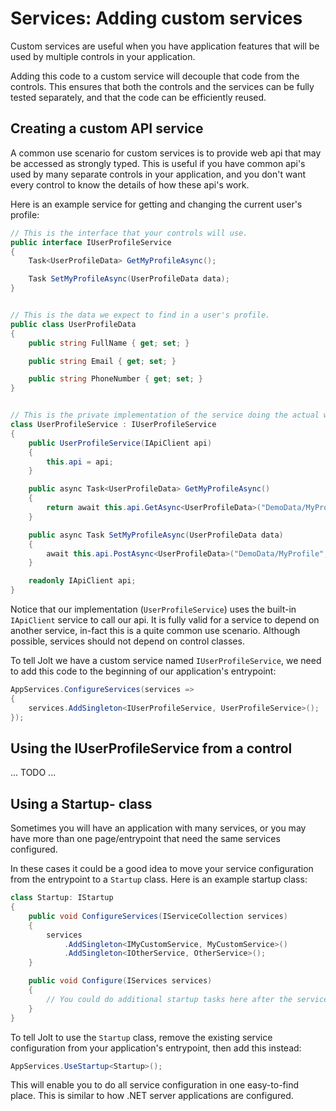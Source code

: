 
# Services: Adding custom services

Custom services are useful when you have application features that will be used by multiple controls in your application.

Adding this code to a custom service will decouple that code from the controls.
This ensures that both the controls and the services can be fully tested separately, and that the code can be efficiently reused.


## Creating a custom API service

A common use scenario for custom services is to provide web api that may be accessed as strongly typed.
This is useful if you have common api's used by many separate controls in your application, and you don't want every control to know the details of how these api's work.

Here is an example service for getting and changing the current user's profile:

```c#
// This is the interface that your controls will use.
public interface IUserProfileService
{
    Task<UserProfileData> GetMyProfileAsync();

    Task SetMyProfileAsync(UserProfileData data);
}


// This is the data we expect to find in a user's profile.
public class UserProfileData
{
    public string FullName { get; set; }

    public string Email { get; set; }

    public string PhoneNumber { get; set; }
}


// This is the private implementation of the service doing the actual work.
class UserProfileService : IUserProfileService
{
    public UserProfileService(IApiClient api)
    {
        this.api = api;
    }

    public async Task<UserProfileData> GetMyProfileAsync()
    {
        return await this.api.GetAsync<UserProfileData>("DemoData/MyProfile");
    }

    public async Task SetMyProfileAsync(UserProfileData data)
    {
        await this.api.PostAsync<UserProfileData>("DemoData/MyProfile", data);
    }

    readonly IApiClient api;
}
```

Notice that our implementation (`UserProfileService`) uses the built-in `IApiClient` service to call our api. 
It is fully valid for a service to depend on another service, in-fact this is a quite common use scenario.
Although possible, services should not depend on control classes.

To tell Jolt we have a custom service named `IUserProfileService`, we need to add this code to the beginning of our application's entrypoint:

```c#
AppServices.ConfigureServices(services =>
{
    services.AddSingleton<IUserProfileService, UserProfileService>();
});
```


## Using the IUserProfileService from a control

... TODO ...


## Using a Startup- class

Sometimes you will have an application with many services, or you may have more than one page/entrypoint that need the same services configured.

In these cases it could be a good idea to move your service configuration from the entrypoint to a `Startup` class. Here is an example startup class:

```c#
class Startup: IStartup
{
    public void ConfigureServices(IServiceCollection services)
    {
        services
            .AddSingleton<IMyCustomService, MyCustomService>()
            .AddSingleton<IOtherService, OtherService>();
    }

    public void Configure(IServices services)
    {
        // You could do additional startup tasks here after the services are ready for use.
    }
}
```

To tell Jolt to use the `Startup` class, remove the existing service configuration from your application's entrypoint, then add this instead:

```c#
AppServices.UseStartup<Startup>();
```

This will enable you to do all service configuration in one easy-to-find place. This is similar to how .NET server applications are configured.
